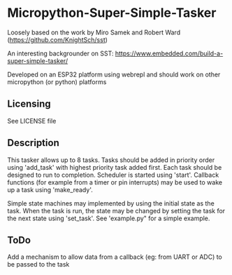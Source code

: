 # Micropython-Super-Simple-Tasker

Loosely based on the work by Miro Samek and Robert Ward (https://github.com/KnightSch/sst)

An interesting backgrounder on SST: https://www.embedded.com/build-a-super-simple-tasker/

Developed on an ESP32 platform using webrepl and should work on other micropython (or python) platforms

Licensing
------------
See LICENSE file 

Description
-----------
This tasker allows up to 8 tasks. Tasks should be added in priority order using 'add_task' with highest priority task added first. Each task should be designed to run to completion. Scheduler is started using 'start'. Callback functions (for example from a timer or pin interrupts) may be used to wake up a task using 'make_ready'.

Simple state machines may implemented by using the initial state as the task. When the task is run, the state may be changed by setting the task for the next state using 'set_task'. See 'example.py" for a simple example.

ToDo
----
Add a mechanism to allow data from a callback (eg: from UART or ADC) to be passed to the task  

